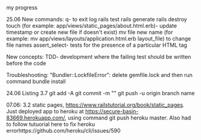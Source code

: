 my progress

25.06
New commands:
q-  to exit log
rails test 
rails generate
rails destroy
touch (for example:  app/views/static_pages/about.html.erb)- update timestamp or create new file if doesn't exist)
mv file new name (for example: mv app/views/layouts/application.html.erb layout_file) to change file names
assert_select- tests for the presence of a particular HTML tag

New concepts: 
TDD- development where the failing test should be written before the code

Troubleshooting: 
"Bundler::LockfileError": delete gemfile.lock and then run command bundle install


24.06
Listing 3.7
git add -A
git commit -m ""
git push -u origin branch name

07.06: 
3.2 static pages, https://www.railstutorial.org/book/static_pages.  
Just deployed app to heroku at https://secure-basin-83669.herokuapp.com/, using command git push heroku master.
Also had to follow tutuorial here to fix heroku errorhttps://github.com/heroku/cli/issues/590